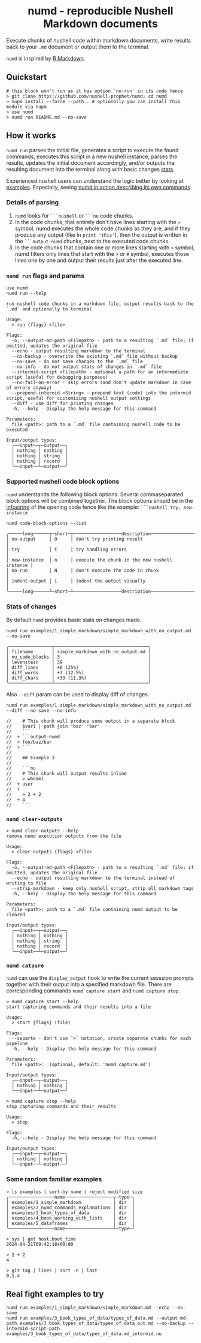 <h1 align="center">numd - reproducible Nushell Markdown documents</h1>

Execute chunks of nushell code within markdown documents, write results back to your `.md` document or output them to the terminal.

`numd` is inspired by [R Markdown](https://bookdown.org/yihui/rmarkdown/basics.html#basics).

## Quickstart

```nushell no-run
# this block won't run as it has option `no-run` in its code fence
> git clone https://github.com/nushell-prophet/numd; cd numd
> nupm install --force --path . # optionally you can install this module via nupm
> use numd
> numd run README.md --no-save
```

## How it works

`numd run` parses the initial file, generates a script to execute the found commands, executes this script in a new nushell instance, parses the results, updates the initial document accordingly, and/or outputs the resulting document into the terminal along with basic changes [stats](#stats-of-changes).

Experienced nushell users can understand the logic better by looking at [examples](./examples/). Especially, seeing [numd in action describing its own commands](./examples/2_numd_commands_explanations/numd_commands_explanations.md).

### Details of parsing

1. `numd` looks for ` ```nushell ` or ` ```nu ` code chunks.
2. In the code chunks, that entirely don't have lines starting with the `>` symbol, numd executes the whole code chunks as they are, and if they produce any output (like in `print 'this'`), then the output is written in the ` ```output-numd ` chunks, next to the executed code chunks.
3. In the code chunks that contain one or more lines starting with `>` symbol, numd filters only lines that start with the `>` or `#` symbol, executes those lines one by one and output their results just after the executed line.

### `numd run` flags and params

```nushell
use numd
numd run --help
```
```output-numd
run nushell code chunks in a markdown file, output results back to the `.md` and optionally to terminal

Usage:
  > run {flags} <file> 

Flags:
  -o, --output-md-path <Filepath> - path to a resulting `.md` file; if omitted, updates the original file
  --echo - output resulting markdown to the terminal
  --no-backup - overwrite the existing `.md` file without backup
  --no-save - do not save changes to the `.md` file
  --no-info - do not output stats of changes in `.md` file
  --intermid-script <Filepath> - optional a path for an intermediate script (useful for debugging purposes)
  --no-fail-on-error - skip errors (and don't update markdown in case of errors anyway)
  --prepend-intermid <String> - prepend text (code) into the intermid script, useful for customizing nushell output settings
  --diff - use diff for printing changes
  -h, --help - Display the help message for this command

Parameters:
  file <path>: path to a `.md` file containing nushell code to be executed

Input/output types:
  ╭──input──┬─output──╮
  │ nothing │ nothing │
  │ nothing │ string  │
  │ nothing │ record  │
  ╰──input──┴─output──╯
```

### Supported nushell code block options

`numd` understands the following block options. Several commaseparated block options will be combined together.
The block options should be in the [infostring](https://github.github.com/gfm/#info-string) of the opening code fence like the example: ` ```nushell try, new-instance `

```nushell
numd code-block-options --list
```
```output-numd
╭─────long──────┬─short─┬──────────────────description──────────────────╮
│ no-output     │ O     │ don't try printing result                     │
│ try           │ t     │ try handling errors                           │
│ new-instance  │ n     │ execute the chunk in the new nushell instance │
│ no-run        │ N     │ don't execute the code in chunk               │
│ indent-output │ i     │ indent the output visually                    │
╰─────long──────┴─short─┴──────────────────description──────────────────╯
```

### Stats of changes

By default `numd` provides basic stats on changes made.

```nushell
numd run examples/1_simple_markdown/simple_markdown_with_no_output.md --no-save
```
```output-numd
╭────────────────┬───────────────────────────────────╮
│ filename       │ simple_markdown_with_no_output.md │
│ nu_code_blocks │ 3                                 │
│ levenstein     │ 39                                │
│ diff_lines     │ +6 (25%)                          │
│ diff_words     │ +7 (12.5%)                        │
│ diff_chars     │ +39 (11.3%)                       │
╰────────────────┴───────────────────────────────────╯
```

Also `--diff` param can be used to display diff of changes.

```nushell indent-output
numd run examples/1_simple_markdown/simple_markdown_with_no_output.md --diff --no-save --no-info
```
```output-numd
//    # This chunk will produce some output in a separate block
//    $var1 | path join 'baz' 'bar'
//    ```
//  + ```output-numd
//  + foo/baz/bar
//  + ```
//    
//    ## Example 3
//    
//    ```nu
//    # This chunk will output results inline
//    > whoami
//  + user
//  + 
//    > 2 + 2
//  + 4
//    ```
```

### `numd clear-outputs`

```nu
> numd clear-outputs --help
remove numd execution outputs from the file

Usage:
  > clear-outputs {flags} <file> 

Flags:
  -o, --output-md-path <Filepath> - path to a resulting `.md` file; if omitted, updates the original file
  --echo - output resulting markdown to the terminal instead of writing to file
  --strip-markdown - keep only nushell script, strip all markdown tags
  -h, --help - Display the help message for this command

Parameters:
  file <path>: path to a `.md` file containing numd output to be cleared

Input/output types:
  ╭──input──┬─output──╮
  │ nothing │ nothing │
  │ nothing │ string  │
  │ nothing │ record  │
  ╰──input──┴─output──╯
```

### `numd catpure`

`numd` can use the `display_output` hook to write the current sesssion prompts together with their output into a specified markdown file. There are corresponding commands `numd capture start` and `numd capture stop`.

```nushell
> numd capture start --help
start capturing commands and their results into a file

Usage:
  > start {flags} (file) 

Flags:
  --separte - don't use `>` notation, create separate chunks for each pipeline
  -h, --help - Display the help message for this command

Parameters:
  file <path>:  (optional, default: 'numd_capture.md')

Input/output types:
  ╭──input──┬─output──╮
  │ nothing │ nothing │
  ╰──input──┴─output──╯
```

```nushell
> numd capture stop --help
stop capturing commands and their results

Usage:
  > stop 

Flags:
  -h, --help - Display the help message for this command

Input/output types:
  ╭──input──┬─output──╮
  │ nothing │ nothing │
  ╰──input──┴─output──╯
```

### Some random familiar examples

```nushell
> ls examples | sort-by name | reject modified size
╭─────────────────name──────────────────┬─type─╮
│ examples/1_simple_markdown            │ dir  │
│ examples/2_numd_commands_explanations │ dir  │
│ examples/3_book_types_of_data         │ dir  │
│ examples/4_book_working_with_lists    │ dir  │
│ examples/5_dataframes                 │ dir  │
╰─────────────────name──────────────────┴─type─╯

> sys | get host.boot_time
2024-04-21T09:42:18+00:00

> 2 + 2
4

> git tag | lines | sort -n | last
0.1.4
```

## Real fight examples to try

```nushell no-run
numd run examples/1_simple_markdown/simple_markdown.md --echo --no-save
numd run examples/3_book_types_of_data/types_of_data.md --output-md-path examples/3_book_types_of_data/types_of_data_out.md --no-backup --intermid-script-path examples/3_book_types_of_data/types_of_data.md_intermid.nu
```
